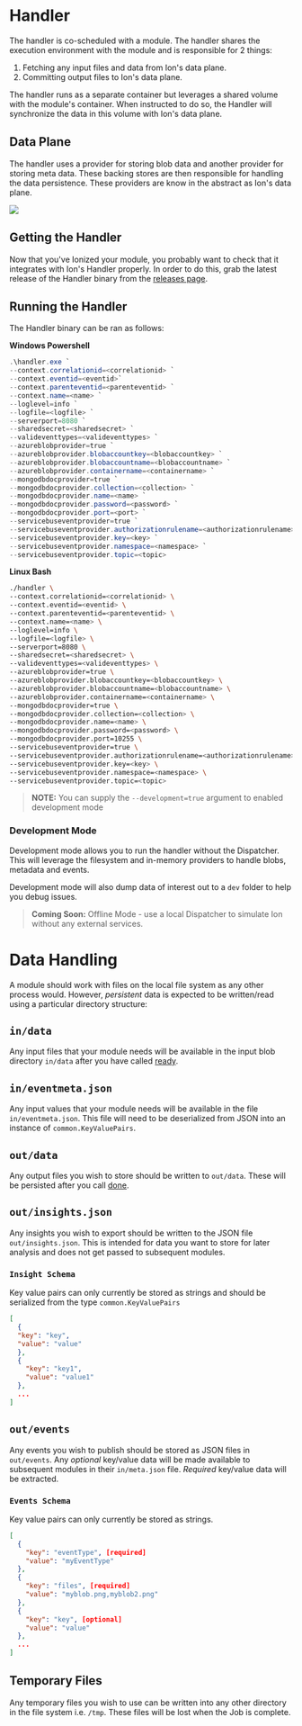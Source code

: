# Handler
The handler is co-scheduled with a module. The handler shares the execution environment with the module and is responsible for 2 things:

1. Fetching any input files and data from Ion's data plane.
2. Committing output files to Ion's data plane.

The handler runs as a separate container but leverages a shared volume with the module's container. When instructed to do so, the Handler will synchronize the data in this volume with Ion's data plane.

## Data Plane
The handler uses a provider for storing blob data and another provider for storing meta data. These backing stores are then responsible for handling the data persistence. These providers are know in the abstract as Ion's data plane.

![](../docs/ion-module.png)

## Getting the Handler
Now that you've Ionized your module, you probably want to check that it integrates with Ion's Handler properly. In order to do this, grab the latest release of the Handler binary from the [releases page](https://github.com/lawrencegripper/ion/releases).

## Running the Handler
The Handler binary can be ran as follows:

**Windows Powershell**
```powershell
.\handler.exe `
--context.correlationid=<correlationid> `
--context.eventid=<eventid>`
--context.parenteventid=<parenteventid> `
--context.name=<name> `
--loglevel=info `
--logfile=<logfile> `
--serverport=8080 `
--sharedsecret=<sharedsecret> `
--valideventtypes=<valideventtypes> `
--azureblobprovider=true `
--azureblobprovider.blobaccountkey=<blobaccountkey> `
--azureblobprovider.blobaccountname=<blobaccountname> `
--azureblobprovider.containername=<containername> `
--mongodbdocprovider=true `
--mongodbdocprovider.collection=<collection> `
--mongodbdocprovider.name=<name> `
--mongodbdocprovider.password=<password> `
--mongodbdocprovider.port=<port> `
--servicebuseventprovider=true `
--servicebuseventprovider.authorizationrulename=<authorizationrulename> `
--servicebuseventprovider.key=<key> `
--servicebuseventprovider.namespace=<namespace> `
--servicebuseventprovider.topic=<topic>
```

**Linux Bash**

```bash
./handler \
--context.correlationid=<correlationid> \
--context.eventid=<eventid> \
--context.parenteventid=<parenteventid> \
--context.name=<name> \
--loglevel=info \
--logfile=<logfile> \
--serverport=8080 \
--sharedsecret=<sharedsecret> \
--valideventtypes=<valideventtypes> \
--azureblobprovider=true \
--azureblobprovider.blobaccountkey=<blobaccountkey> \
--azureblobprovider.blobaccountname=<blobaccountname> \
--azureblobprovider.containername=<containername> \
--mongodbdocprovider=true \
--mongodbdocprovider.collection=<collection> \
--mongodbdocprovider.name=<name> \
--mongodbdocprovider.password=<password> \
--mongodbdocprovider.port=10255 \
--servicebuseventprovider=true \
--servicebuseventprovider.authorizationrulename=<authorizationrulename> \
--servicebuseventprovider.key=<key> \
--servicebuseventprovider.namespace=<namespace> \
--servicebuseventprovider.topic=<topic>
```

> **NOTE:** You can supply the `--development=true` argument to enabled development mode

### Development Mode
Development mode allows you to run the handler without the Dispatcher. This will leverage the filesystem and in-memory providers to handle blobs, metadata and events.

Development mode will also dump data of interest out to a `dev` folder to help you debug issues.

> **Coming Soon:** Offline Mode - use a local Dispatcher to simulate Ion without any external services.

# Data Handling
A module should work with files on the local file system as any other process would.
However, _persistent_ data is expected to be written/read using a particular directory structure:

## `in/data`
Any input files that your module needs will be available in the input blob directory `in/data` after you have called [ready](#ready).

## `in/eventmeta.json`
Any input values that your module needs will be available in the file `in/eventmeta.json`.
This file will need to be deserialized from JSON into an instance of `common.KeyValuePairs`.

## `out/data`
Any output files you wish to store should be written to `out/data`. These will be persisted after you call [done](#done).

## `out/insights.json`
Any insights you wish to export should be written to the JSON file `out/insights.json`. This is intended for data you want to store for later analysis and does not get passed to subsequent modules.

### `Insight Schema`

Key value pairs can only currently be stored as strings and should be serialized from the type `common.KeyValuePairs`
```json
[
  {
  "key": "key",
  "value": "value"
  },
  {
    "key": "key1",
    "value": "value1"
  },
  ...
]
```

## `out/events`
Any events you wish to publish should be stored as JSON files in `out/events`. Any _optional_ key/value data will be made available to subsequent modules in their `in/meta.json` file. _Required_ key/value data will be extracted.

### `Events Schema`

Key value pairs can only currently be stored as strings.
```json
[
  {
    "key": "eventType", [required]
    "value": "myEventType"
  },
  {
    "key": "files", [required]
    "value": "myblob.png,myblob2.png"
  },
  {
    "key": "key", [optional]
    "value": "value"
  },
  ...
]
```

## Temporary Files
Any temporary files you wish to use can be written into any other directory in the file system i.e. `/tmp`. These files will be lost when the Job is complete.